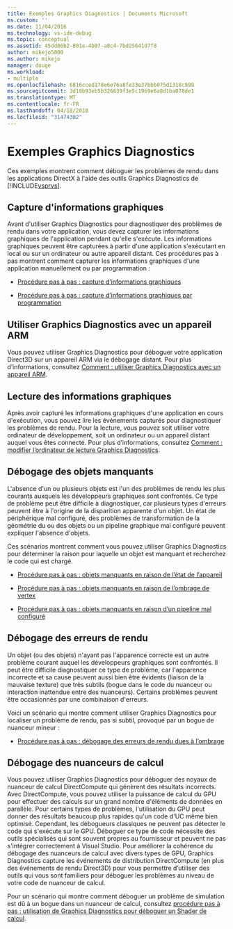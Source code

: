 ```yaml
---
title: Exemples Graphics Diagnostics | Documents Microsoft
ms.custom: ''
ms.date: 11/04/2016
ms.technology: vs-ide-debug
ms.topic: conceptual
ms.assetid: 45dd86b2-801e-4b07-a8c4-7bd25641d7f8
author: mikejo5000
ms.author: mikejo
manager: douge
ms.workload:
- multiple
ms.openlocfilehash: 6816cced178e6e76a8fe33e37bbb075d1318c999
ms.sourcegitcommit: 3d10b93eb5b326639f3e5c19b9e6a8d1ba078de1
ms.translationtype: MT
ms.contentlocale: fr-FR
ms.lasthandoff: 04/18/2018
ms.locfileid: "31474302"
---
```

# <a name="graphics-diagnostics-examples"></a>Exemples Graphics Diagnostics
Ces exemples montrent comment déboguer les problèmes de rendu dans les applications DirectX à l'aide des outils Graphics Diagnostics de [!INCLUDE[vsprvs](../../code-quality/includes/vsprvs_md.md)].  
  
## <a name="capturing-graphics-information"></a>Capture d'informations graphiques  
 Avant d'utiliser Graphics Diagnostics pour diagnostiquer des problèmes de rendu dans votre application, vous devez capturer les informations graphiques de l'application pendant qu'elle s'exécute. Les informations graphiques peuvent être capturées à partir d'une application s'exécutant en local ou sur un ordinateur ou autre appareil distant. Ces procédures pas à pas montrent comment capturer les informations graphiques d'une application manuellement ou par programmation :  
  
-   [Procédure pas à pas : capture d’informations graphiques](walkthrough-capturing-graphics-information.md)  
  
-   [Procédure pas à pas : capture d’informations graphiques par programmation](walkthrough-capturing-graphics-information-programmatically.md)  
  
## <a name="use-graphics-diagnostics-with-an-arm-based-device"></a>Utiliser Graphics Diagnostics avec un appareil ARM  
 Vous pouvez utiliser Graphics Diagnostics pour déboguer votre application Direct3D sur un appareil ARM via le débogage distant. Pour plus d’informations, consultez [Comment : utiliser Graphics Diagnostics avec un appareil ARM](how-to-use-graphics-diagnostics-with-an-arm-device.md).  
  
## <a name="playing-back-graphics-information"></a>Lecture des informations graphiques  
 Après avoir capturé les informations graphiques d'une application en cours d'exécution, vous pouvez lire les événements capturés pour diagnostiquer les problèmes de rendu. Pour la lecture, vous pouvez soit utiliser votre ordinateur de développement, soit un ordinateur ou un appareil distant auquel vous êtes connecté. Pour plus d’informations, consultez [Comment : modifier l’ordinateur de lecture Graphics Diagnostics](how-to-change-the-graphics-diagnostics-playback-machine.md).  
  
## <a name="debugging-missing-objects"></a>Débogage des objets manquants  
 L'absence d'un ou plusieurs objets est l'un des problèmes de rendu les plus courants auxquels les développeurs graphiques sont confrontés. Ce type de problème peut être difficile à diagnostiquer, car plusieurs types d'erreurs peuvent être à l'origine de la disparition apparente d'un objet. Un état de périphérique mal configuré, des problèmes de transformation de la géométrie du ou des objets ou un pipeline graphique mal configuré peuvent expliquer l'absence d'objets.  
  
 Ces scénarios montrent comment vous pouvez utiliser Graphics Diagnostics pour déterminer la raison pour laquelle un objet est manquant et recherchez le code qui est chargé.  
  
-   [Procédure pas à pas : objets manquants en raison de l’état de l’appareil](walkthrough-missing-objects-due-to-device-state.md)  
  
-   [Procédure pas à pas : objets manquants en raison de l’ombrage de vertex](walkthrough-missing-objects-due-to-vertex-shading.md)  
  
-   [Procédure pas à pas : objets manquants en raison d’un pipeline mal configuré](walkthrough-missing-objects-due-to-misconfigured-pipeline.md)  
  
## <a name="debugging-rendering-errors"></a>Débogage des erreurs de rendu  
 Un objet (ou des objets) n'ayant pas l'apparence correcte est un autre problème courant auquel les développeurs graphiques sont confrontés. Il peut être difficile diagnostiquer ce type de problème, car l'apparence incorrecte et sa cause peuvent aussi bien être évidents (liaison de la mauvaise texture) que très subtils (bogue dans le code du nuanceur ou interaction inattendue entre des nuanceurs). Certains problèmes peuvent être occasionnés par une combinaison d'erreurs.  
  
 Voici un scénario qui montre comment utiliser Graphics Diagnostics pour localiser un problème de rendu, pas si subtil, provoqué par un bogue de nuanceur mineur :  
  
-   [Procédure pas à pas : débogage des erreurs de rendu dues à l’ombrage](walkthrough-debugging-rendering-errors-due-to-shading.md)  
  
## <a name="debugging-compute-shaders"></a>Débogage des nuanceurs de calcul  
 Vous pouvez utiliser Graphics Diagnostics pour déboguer des noyaux de nuanceur de calcul DirectCompute qui génèrent des résultats incorrects. Avec DirectCompute, vous pouvez utiliser la puissance de calcul du GPU pour effectuer des calculs sur un grand nombre d'éléments de données en parallèle. Pour certains types de problèmes, l'utilisation du GPU peut donner des résultats beaucoup plus rapides qu'un code d'UC même bien optimisé. Cependant, les débogueurs classiques ne peuvent pas détecter le code qui s'exécute sur le GPU. Déboguer ce type de code nécessite des outils spécialisés qui sont souvent propres au fournisseur et peuvent ne pas s'intégrer correctement à Visual Studio. Pour améliorer la cohérence du débogage des nuanceurs de calcul avec divers types de GPU, Graphics Diagnostics capture les événements de distribution DirectCompute (en plus des événements de rendu Direct3D) pour vous permettre d’utiliser des outils qui vous sont familiers pour déboguer les problèmes au niveau de votre code de nuanceur de calcul.  
  
 Pour un scénario qui montre comment déboguer un problème de simulation est dû à un bogue dans un nuanceur de calcul, consultez [procédure pas à pas : utilisation de Graphics Diagnostics pour déboguer un Shader de calcul](walkthrough-using-graphics-diagnostics-to-debug-a-compute-shader.md).